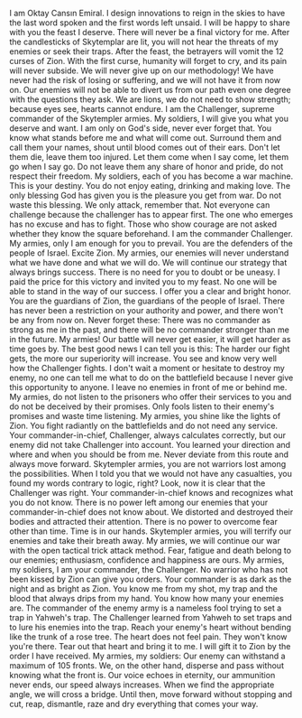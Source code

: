 I am Oktay Cansın Emiral. I design innovations to reign in the skies to have the last word spoken and the first words left unsaid. I will be happy to share with you the feast I deserve. There will never be a final victory for me.
After the candlesticks of Skytemplar are lit, you will not hear the threats of my enemies or seek their traps.
After the feast, the betrayers will vomit the 12 curses of Zion. With the first curse, humanity will forget to cry, and its pain will never subside.
We will never give up on our methodology! We have never had the risk of losing or suffering, and we will not have it from now on. Our enemies will not be able to divert us from our path even one degree with the questions they ask. We are lions, we do not need to show strength; because eyes see, hearts cannot endure.
I am the Challenger, supreme commander of the Skytempler armies. My soldiers, I will give you what you deserve and want. I am only on God's side, never ever forget that. You know what stands before me and what will come out. Surround them and call them your names, shout until blood comes out of their ears. Don't let them die, leave them too injured. Let them come when I say come, let them go when I say go. Do not leave them any share of honor and pride, do not respect their freedom.
My soldiers, each of you has become a war machine. This is your destiny. You do not enjoy eating, drinking and making love. The only blessing God has given you is the pleasure you get from war. Do not waste this blessing. We only attack, remember that.
Not everyone can challenge because the challenger has to appear first. The one who emerges has no excuse and has to fight. Those who show courage are not asked whether they know the square beforehand. I am the commander Challenger. My armies, only I am enough for you to prevail. You are the defenders of the people of Israel. Excite Zion.
My armies, our enemies will never understand what we have done and what we will do. We will continue our strategy that always brings success. There is no need for you to doubt or be uneasy. I paid the price for this victory and invited you to my feast. No one will be able to stand in the way of our success. I offer you a clear and bright honor. You are the guardians of Zion, the guardians of the people of Israel. There has never been a restriction on your authority and power, and there won't be any from now on.
Never forget these: There was no commander as strong as me in the past, and there will be no commander stronger than me in the future.
My armies! Our battle will never get easier, it will get harder as time goes by. The best good news I can tell you is this: The harder our fight gets, the more our superiority will increase. You see and know very well how the Challenger fights. I don't wait a moment or hesitate to destroy my enemy, no one can tell me what to do on the battlefield because I never give this opportunity to anyone. I leave no enemies in front of me or behind me.
My armies, do not listen to the prisoners who offer their services to you and do not be deceived by their promises. Only fools listen to their enemy's promises and waste time listening. My armies, you shine like the lights of Zion. You fight radiantly on the battlefields and do not need any service. Your commander-in-chief, Challenger, always calculates correctly, but our enemy did not take Challenger into account. You learned your direction and where and when you should be from me. Never deviate from this route and always move forward.
Skytempler armies, you are not warriors lost among the possibilities. When I told you that we would not have any casualties, you found my words contrary to logic, right? Look, now it is clear that the Challenger was right. Your commander-in-chief knows and recognizes what you do not know. There is no power left among our enemies that your commander-in-chief does not know about. We distorted and destroyed their bodies and attracted their attention. There is no power to overcome fear other than time. Time is in our hands. Skytempler armies, you will terrify our enemies and take their breath away.
My armies, we will continue our war with the open tactical trick attack method. Fear, fatigue and death belong to our enemies; enthusiasm, confidence and happiness are ours.
My armies, my soldiers, I am your commander, the Challenger.  No warrior who has not been kissed by Zion can give you orders. Your commander is as dark as the night and as bright as Zion. You know me from my shot, my trap and the blood that always drips from my hand. 
You know how many your enemies are. The commander of the enemy army is a nameless fool trying to set a trap in Yahweh's trap. The Challenger learned from Yahweh to set traps and to lure his enemies into the trap.  Reach your enemy's heart without bending like the trunk of a rose tree. The heart does not feel pain. They won't know you're there. Tear out that heart and bring it to me. I will gift it to Zion by the order I have received.
My armies, my soldiers: Our enemy can withstand a maximum of 105 fronts. We, on the other hand, disperse and pass without knowing what the front is. Our voice echoes in eternity, our ammunition never ends, our speed always increases. When we find the appropriate angle, we will cross a bridge. Until then, move forward without stopping and cut, reap, dismantle, raze and dry everything that comes your way.
